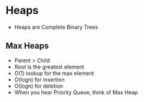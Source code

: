# Heaps

* Heaps are Complete Binary Trees


## Max Heaps

* Parent > Child
* Root is the greatest element
* O(1) lookup for the max element
* O(logn) for insertion
* O(logn) for deletion
* When you hear Priority Queue, think of Max Heap
